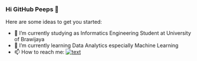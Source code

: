 ### Hi GitHub Peeps 👋

Here are some ideas to get you started:

- 🔭 I’m currently studying as Informatics Engineering Student at University of Brawijaya
- 🌱 I’m currently learning Data Analytics especially Machine Learning 
- 📫 How to reach me: [![text](https://img.shields.io/badge/LinkedIn-0077B5?style=for-the-badge&logo=linkedin&logoColor=white)](https://www.linkedin.com/in/abizardhd)


